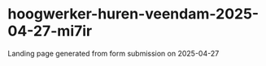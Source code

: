 # hoogwerker-huren-veendam-2025-04-27-mi7ir
Landing page generated from form submission on 2025-04-27
